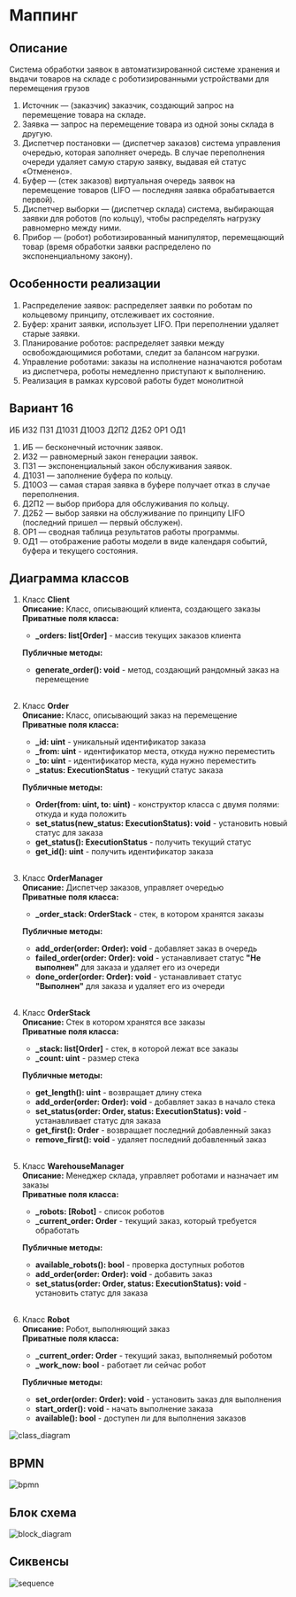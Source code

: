 # Маппинг #

## Описание ##

Система обработки заявок в автоматизированной системе хранения и выдачи товаров на складе с роботизированными
устройствами для перемещения грузов

1. Источник — (заказчик) заказчик, создающий запрос на перемещение товара на складе.
2. Заявка — запрос на перемещение товара из одной зоны склада в другую.
3. Диспетчер постановки — (диспетчер заказов) система управления очередью, которая заполняет очередь. В случае
   переполнения очереди удаляет самую старую заявку, выдавая ей статус «Отменено».
4. Буфер — (стек заказов) виртуальная очередь заявок на перемещение товаров (LIFO — последняя заявка обрабатывается
   первой).
5. Диспетчер выборки — (диспетчер склада) система, выбирающая заявки для роботов (по кольцу), чтобы распределять
   нагрузку равномерно между ними.
6. Прибор — (робот) роботизированный манипулятор, перемещающий товар (время обработки заявки распределено по
   экспоненциальному закону).

## Особенности реализации ## 

1. Распределение заявок: распределяет заявки по роботам по кольцевому принципу, отслеживает их состояние.
2. Буфер: хранит заявки, использует LIFO. При переполнении удаляет старые заявки.
3. Планирование роботов: распределяет заявки между освобождающимися роботами, следит за балансом нагрузки.
4. Управление роботами: заказы на исполнение назначаются роботам из диспетчера, роботы немедленно приступают к
   выполнению.
5. Реализация в рамках курсовой работы будет монолитной

## Вариант 16 ## 

ИБ ИЗ2 ПЗ1 Д10З1 Д10О3 Д2П2 Д2Б2 ОР1 ОД1

1. ИБ — бесконечный источник заявок.
2. ИЗ2 — равномерный закон генерации заявок.
3. ПЗ1 — экспоненциальный закон обслуживания заявок.
4. Д10З1 — заполнение буфера по кольцу.
5. Д10О3 — самая старая заявка в буфере получает отказ в случае переполнения.
6. Д2П2 — выбор прибора для обслуживания по кольцу.
7. Д2Б2 — выбор заявки на обслуживание по принципу LIFO (последний пришел — первый обслужен).
8. ОР1 — сводная таблица результатов работы программы.
9. ОД1 — отображение работы модели в виде календаря событий, буфера и текущего состояния.

## Диаграмма классов ##

1. Класс **Client** <br>
   **Описание:** Класс, описывающий клиента, создающего заказы <br>
   **Приватные поля класса:** <br>
    * **_orders: list[Order]** - массив текущих заказов клиента <br>

   **Публичные методы:** <br>
    * **generate_order(): void** - метод, создающий рандомный заказ на перемещение
      <br><br>
2. Класс **Order** <br>
   **Описание:** Класс, описывающий заказ на перемещение <br>
   **Приватные поля класса:** <br>
    * **_id: uint** - уникальный идентификатор заказа
    * **_from: uint** - идентификатор места, откуда нужно переместить
    * **_to: uint** - идентификатор места, куда нужно переместить
    * **_status: ExecutionStatus** - текущий статус заказа

   **Публичные методы:** <br>
    * **Order(from: uint, to: uint)** - конструктор класса с двумя полями: откуда и куда положить
    * **set_status(new_status: ExecutionStatus): void** - установить новый статус для заказа
    * **get_status(): ExecutionStatus** - получить текущий статус
    * **get_id(): uint** - получить идентификатор заказа
      <br><br>
3. Класс **OrderManager** <br>
   **Описание:** Диспетчер заказов, управляет очередью <br>
   **Приватные поля класса:** <br>
    * **_order_stack: OrderStack** - стек, в котором хранятся заказы

   **Публичные методы:** <br>
    * **add_order(order: Order): void** - добавляет заказ в очередь
    * **failed_order(order: Order): void** - устанавливает статус **"Не выполнен"** для заказа и удаляет его из очереди
    * **done_order(order: Order): void** - устанавливает статус **"Выполнен"** для заказа и удаляет его из очереди
      <br><br>
4. Класс **OrderStack** <br>
   **Описание:** Стек в котором хранятся все заказы <br>
   **Приватные поля класса:** <br>
    * **_stack: list[Order]** - стек, в которой лежат все заказы
    * **_count: uint** - размер стека

   **Публичные методы:** <br>
    * **get_length(): uint** - возвращает длину стека
    * **add_order(order: Order): void** - добавляет заказ в начало стека
    * **set_status(order: Order, status: ExecutionStatus): void** - устанавливает статус для заказа
    * **get_first(): Order** - возвращает последний добавленный заказ
    * **remove_first(): void** - удаляет последний добавленный заказ
      <br><br>
5. Класс **WarehouseManager** <br>
   **Описание:** Менеджер склада, управляет роботами и назначает им заказы <br>
   **Приватные поля класса:** <br>
    * **_robots: [Robot]** - список роботов
    * **_current_order: Order** - текущий заказ, который требуется обработать

   **Публичные методы:** <br>
    * **available_robots(): bool** - проверка доступных роботов
    * **add_order(order: Order): void** - добавить заказ
    * **set_status(order: Order, status: ExecutionStatus): void** - установить статус для заказа
      <br><br>
6. Класс **Robot** <br>
   **Описание:** Робот, выполняющий заказ <br>
   **Приватные поля класса:** <br>
    * **_current_order: Order** - текущий заказ, выполняемый роботом
    * **_work_now: bool** - работает ли сейчас робот

   **Публичные методы:** <br>
    * **set_order(order: Order): void** - установить заказ для выполнения
    * **start_order(): void** - начать выполнение заказа
    * **available(): bool** - доступен ли для выполнения заказов

![class_diagram](mapping/class_diagram.png)

## BPMN ##

![bpmn](mapping/bpmn.png)

## Блок схема ##

![block_diagram](mapping/block_diagram.png)

## Сиквенсы ##

![sequence](mapping/sequence.png)
